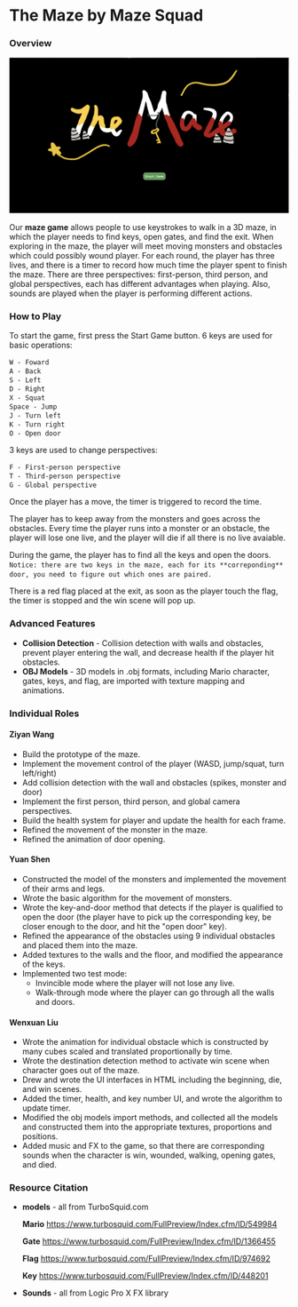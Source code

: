 # The Maze by Maze Squad

### Overview

![begin3](docs/begin3.jpg)

Our **maze game** allows people to use keystrokes to walk in a 3D maze, in which the player needs to find keys, open gates, and find the exit. When exploring in the maze, the player will meet moving monsters and obstacles which could possibly wound player. For each round, the player has three lives, and there is a timer to record how much time the player spent to finish the maze. There are three perspectives: first-person, third person, and global perspectives, each has different advantages when playing. Also, sounds are played when the player is performing different actions. 

### How to Play

To start the game, first press the Start Game button. 
6 keys are used for basic operations:
  ```
  W - Foward 
  A - Back 
  S - Left
  D - Right
  X - Squat
  Space - Jump
  J - Turn left
  K - Turn right
  O - Open door
  ```
  
3 keys are used to change perspectives:
  ```
  F - First-person perspective
  T - Third-person perspective
  G - Global perspective
  ```

Once the player has a move, the timer is triggered to record the time. 

The player has to keep away from the monsters and goes across the obstacles. Every time the player runs into a monster or an obstacle, the player will lose one live, and the player will die if all there is no live avaiable. 

During the game, the player has to find all the keys and open the doors. 
`Notice: there are two keys in the maze, each for its **correponding** door, you need to figure out which ones are paired.` 

There is a red flag placed at the exit, as soon as the player touch the flag, the timer is stopped and the win scene will pop up.

### Advanced Features

- **Collision Detection** - Collision detection with walls and obstacles, prevent player entering the wall, and decrease health if the player hit obstacles.
- **OBJ Models** - 3D models in .obj formats, including Mario character, gates, keys, and flag, are imported with texture mapping and animations. 

### Individual Roles

#### Ziyan Wang

- Build the prototype of the maze.
- Implement the movement control of the player (WASD, jump/squat, turn left/right)
- Add collision detection with the wall and obstacles (spikes, monster and door)
- Implement the first person, third person, and global camera perspectives.
- Build the health system for player and update the health for each frame.
- Refined the movement of the monster in the maze.
- Refined the animation of door opening.

#### Yuan Shen

- Constructed the model of the monsters and implemented the movement of their arms and legs.
- Wrote the basic algorithm for the movement of monsters. 
- Wrote the key-and-door method that detects if the player is qualified to open the door (the player have to pick up the corresponding key, be closer enough to the door, and hit the "open door" key).
- Refined the appearance of the obstacles using 9 individual obstacles and placed them into the maze.
- Added textures to the walls and the floor, and modified the appearance of the keys. 
- Implemented two test mode: 
  * Invincible mode where the player will not lose any live.
  * Walk-through mode where the player can go through all the walls and doors.

#### Wenxuan Liu

- Wrote the animation for individual obstacle which is constructed by many cubes scaled and translated proportionally by time.
- Wrote the destination detection method to activate win scene when character goes out of the maze.
- Drew and wrote the UI interfaces in HTML including the beginning, die, and win scenes.
- Added the timer, health, and key number UI, and wrote the algorithm to update timer.
- Modified the obj models import methods, and collected all the models and constructed them into the appropriate textures, proportions and positions.
- Added music and FX to the game, so that there are corresponding sounds when the character is win, wounded, walking, opening gates, and died.

### Resource Citation

- **models** - all from TurboSquid.com

  **Mario** https://www.turbosquid.com/FullPreview/Index.cfm/ID/549984

  **Gate** https://www.turbosquid.com/FullPreview/Index.cfm/ID/1366455

  **Flag** https://www.turbosquid.com/FullPreview/Index.cfm/ID/974692

  **Key** https://www.turbosquid.com/FullPreview/Index.cfm/ID/448201

- **Sounds** - all from Logic Pro X FX library

